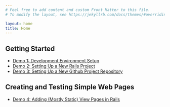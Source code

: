 ```yaml
---
# Feel free to add content and custom Front Matter to this file.
# To modify the layout, see https://jekyllrb.com/docs/themes/#overriding-theme-defaults

layout: home
title: Home
---
```


## Getting Started

- [Demo 1: Development Environment Setup](./demo-01-dev-env-setup)
- [Demo 2: Setting Up a New Rails Project](./demo-02-new-rails-project)
- [Demo 3: Setting Up a New Github Project Repository](./demo-03-new-github-project)

## Creating and Testing Simple Web Pages

- [Demo 4: Adding (Mostly Static) View Pages in Rails](./demo-04-rails-static-pages)

